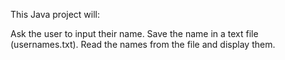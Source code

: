 This Java project will:

Ask the user to input their name.
Save the name in a text file (usernames.txt).
Read the names from the file and display them.
